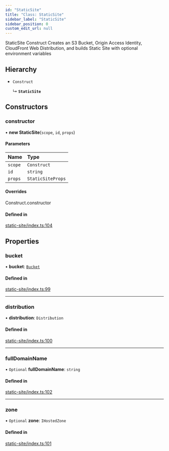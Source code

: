 ```yaml
---
id: "StaticSite"
title: "Class: StaticSite"
sidebar_label: "StaticSite"
sidebar_position: 0
custom_edit_url: null
---
```


StaticSite Construct
Creates an S3 Bucket, Origin Access Identity, CloudFront Web Distribution,
and builds Static Site with optional environment variables

## Hierarchy

- `Construct`

  ↳ **`StaticSite`**

## Constructors

### constructor

• **new StaticSite**(`scope`, `id`, `props`)

#### Parameters

| Name | Type |
| :------ | :------ |
| `scope` | `Construct` |
| `id` | `string` |
| `props` | `StaticSiteProps` |

#### Overrides

Construct.constructor

#### Defined in

[static-site/index.ts:104](https://github.com/awslabs/green-boost/blob/822aaf4/packages/gboost-infra/src/static-site/index.ts#L104)

## Properties

### bucket

• **bucket**: [`Bucket`](Bucket.md)

#### Defined in

[static-site/index.ts:99](https://github.com/awslabs/green-boost/blob/822aaf4/packages/gboost-infra/src/static-site/index.ts#L99)

___

### distribution

• **distribution**: `Distribution`

#### Defined in

[static-site/index.ts:100](https://github.com/awslabs/green-boost/blob/822aaf4/packages/gboost-infra/src/static-site/index.ts#L100)

___

### fullDomainName

• `Optional` **fullDomainName**: `string`

#### Defined in

[static-site/index.ts:102](https://github.com/awslabs/green-boost/blob/822aaf4/packages/gboost-infra/src/static-site/index.ts#L102)

___

### zone

• `Optional` **zone**: `IHostedZone`

#### Defined in

[static-site/index.ts:101](https://github.com/awslabs/green-boost/blob/822aaf4/packages/gboost-infra/src/static-site/index.ts#L101)
